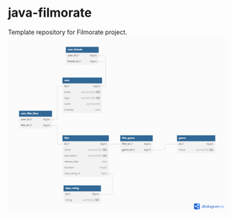 # java-filmorate
Template repository for Filmorate project.
![Scheme Data Base](https://github.com/Paul-Value/java-filmorate/blob/main/schemeBD.png)
